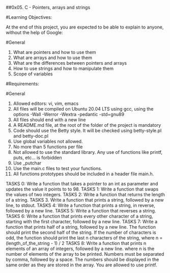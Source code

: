 ##0x05. C - Pointers, arrays and strings

#Learning Objectives:

At the end of this project, you are expected to be able to explain to anyone, without the help of Google:

#General

1. What are pointers and how to use them
2. What are arrays and how to use them
3. What are the differences between pointers and arrays
4. How to use strings and how to manipulate them
5. Scope of variables

#Requirements:

#General

1. Allowed editors: vi, vim, emacs
2. All files will be compiled on Ubuntu 20.04 LTS using gcc, using the options -Wall -Werror -Wextra -pedantic -std=gnu89
3. All files should end with a new line
4. A README.md file, at the root of the folder of the project is mandatory
5. Code should use the Betty style. It will be checked using betty-style.pl and betty-doc.pl
6. Use global variables not allowed.
7. No more than 5 functions per file
8. Not allowed to use the standard library. Any use of functions like printf, puts, etc… is forbidden
9. Use _putchar
10. Use the main.c files to test your functions.
11. All functions prototypes should be included in a header file main.h.

TASKS 0: Write a function that takes a pointer to an int as parameter and updates the value it points to to 98.
TASKS 1: Write a function that swaps the values of two integers.
TASKS 2: Write a function that returns the length of a string.
TASKS 3. Write a function that prints a string, followed by a new line, to stdout.
TASKS 4: Write a function that prints a string, in reverse, followed by a new line.
TASKS 5: Write a function that reverses a string. 
TASKS 6: Write a function that prints every other character of a string, starting with the first character, followed by a new line.
TASKS 7: Write a function that prints half of a string, followed by a new line. The function should print the second half of the string. If the number of characters is odd, the function should print the last n characters of the string, where n = (length_of_the_string - 1) / 2
TASKS 8: Write a function that prints n elements of an array of integers, followed by a new line. where n is the number of elements of the array to be printed. Numbers must be separated by comma, followed by a space. The numbers should be displayed in the same order as they are stored in the array. You are allowed to use printf.

